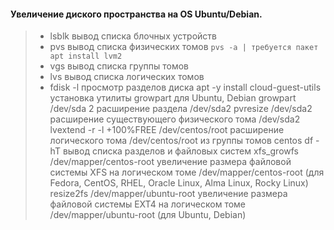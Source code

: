 #### Увеличение диского пространства на OS Ubuntu/Debian.
>- lsblk	вывод списка блочных устройств
>- pvs	вывод списка физических томов  `` pvs -a | требуется пакет apt install lvm2 ``
>- vgs	вывод списка группы томов
>- lvs	вывод списка логических томов
>- fdisk -l	просмотр разделов диска
apt -y install cloud-guest-utils	установка утилиты growpart для Ubuntu, Debian
growpart /dev/sda 2	расширение раздела /dev/sda2
pvresize /dev/sda2	расширение существующего физического тома /dev/sda2
lvextend -r -l +100%FREE /dev/centos/root	расширение логического тома /dev/centos/root из группы томов centos
df -hT	вывод списка разделов и файловых систем
xfs_growfs /dev/mapper/centos-root	увеличение размера файловой системы XFS на логическом томе /dev/mapper/centos-root (для Fedora, CentOS, RHEL, Oracle Linux, Alma Linux, Rocky Linux)
resize2fs /dev/mapper/ubuntu-root	увеличение размера файловой системы EXT4 на логическом томе /dev/mapper/ubuntu-root (для Ubuntu, Debian)
